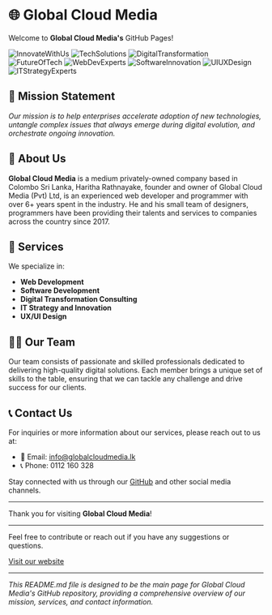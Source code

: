 # 🌐 Global Cloud Media

Welcome to **Global Cloud Media's** GitHub Pages!

![InnovateWithUs](https://img.shields.io/badge/InnovateWithUs-orange)
![TechSolutions](https://img.shields.io/badge/TechSolutions-blue)
![DigitalTransformation](https://img.shields.io/badge/DigitalTransformation-green)
![FutureOfTech](https://img.shields.io/badge/FutureOfTech-purple)
![WebDevExperts](https://img.shields.io/badge/WebDevExperts-darkgrey)
![SoftwareInnovation](https://img.shields.io/badge/SoftwareInnovation-lightgrey)
![UIUXDesign](https://img.shields.io/badge/UIUXDesign-teal)
![ITStrategyExperts](https://img.shields.io/badge/ITStrategyExperts-navyblue)

## 🎯 Mission Statement

*Our mission is to help enterprises accelerate adoption of new technologies, untangle complex issues that always emerge during digital evolution, and orchestrate ongoing innovation.*

## 🏢 About Us

**Global Cloud Media** is a medium privately-owned company based in Colombo Sri Lanka, Haritha Rathnayake, founder and owner of Global Cloud Media (Pvt) Ltd, is an experienced web developer and programmer with over 6+ years spent in the industry. He and his small team of designers, programmers have been providing their talents and services to companies across the country since 2017.

## 🚀 Services

We specialize in:

- **Web Development**
- **Software Development**
- **Digital Transformation Consulting**
- **IT Strategy and Innovation**
- **UX/UI Design**

## 👨‍💼 Our Team

Our team consists of passionate and skilled professionals dedicated to delivering high-quality digital solutions. Each member brings a unique set of skills to the table, ensuring that we can tackle any challenge and drive success for our clients.

## 📞 Contact Us

For inquiries or more information about our services, please reach out to us at:

- 📧 Email: [info@globalcloudmedia.lk](mailto:info@globalcloudmedia.lk)
- 📞 Phone: 0112 160 328

Stay connected with us through our [GitHub](https://github.com/Global-Cloud-Media-Pvt-Ltd) and other social media channels.

---

Thank you for visiting **Global Cloud Media**!

---

Feel free to contribute or reach out if you have any suggestions or questions.

[Visit our website](https://globalcloudmedia.lk/)

---

*This README.md file is designed to be the main page for Global Cloud Media's GitHub repository, providing a comprehensive overview of our mission, services, and contact information.*
